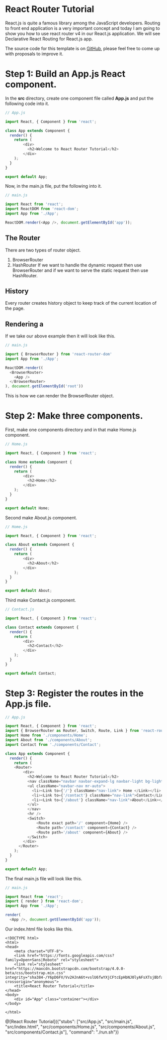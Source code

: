 # React Router Tutorial

React.js is quite a famous library among the JavaScript developers. Routing to front end application is a very important concept and today I am going to show you how to use react router v4 in our React.js application. We will see Declarative React Routing for React.js app.

The source code for this template is on [GitHub](https://github.com/KrunalLathiya/playground-s7hbYjBE), please feel free to come up with proposals to improve it.

# Step 1: Build an App.js React component.
In the **src** directory, create one component file called **App.js** and put the following code into it.
```javascript
// App.js

import React, { Component } from 'react';

class App extends Component {
  render() {
    return (
        <div>
          <h2>Welcome to React Router Tutorial</h2>
        </div>
    );
  }
}

export default App;
```
Now, in the main.js file, put the following into it.
```javascript
// main.js

import React from 'react';
import ReactDOM from 'react-dom';
import App from './App';

ReactDOM.render(<App />, document.getElementById('app'));
```
## The Router
There are two types of router object.
1. BrowserRouter
2. HashRouter
If we want to handle the dynamic request then use BrowserRouter and if we want to serve the static request then use HashRouter.

## History
Every router creates history object to keep track of the current location of the page.

## Rendering a <Router>
If we take our above example then it will look like this.

```javascript
// main.js

import { BrowserRouter } from 'react-router-dom'
import App from './App';

ReactDOM.render((
  <BrowserRouter>
    <App />
  </BrowserRouter>
), document.getElementById('root'))
```
This is how we can render the BrowserRouter object.

# Step 2: Make three components.
First, make one components directory and in that make Home.js component.

```javascript
// Home.js

import React, { Component } from 'react';

class Home extends Component {
  render() {
    return (
        <div>
          <h2>Home</h2>
        </div>
    );
  }
}

export default Home;
```
Second make About.js component.

```javascript
// Home.js

import React, { Component } from 'react';

class About extends Component {
  render() {
    return (
        <div>
          <h2>About</h2>
        </div>
    );
  }
}

export default About;
```
Third make Contact.js component.
```javascript
// Contact.js

import React, { Component } from 'react';

class Contact extends Component {
  render() {
    return (
        <div>
          <h2>Contact</h2>
        </div>
    );
  }
}

export default Contact;
```
# Step 3: Register the routes in the App.js file.

```javascript
// App.js

import React, { Component } from 'react';
import { BrowserRouter as Router, Switch, Route, Link } from 'react-router-dom';
import Home from './components/Home';
import About from './components/About';
import Contact from './components/Contact';

class App extends Component {
  render() {
    return (
    <Router>
        <div>
          <h2>Welcome to React Router Tutorial</h2>
          <nav className="navbar navbar-expand-lg navbar-light bg-light">
          <ul className="navbar-nav mr-auto">
            <li><Link to={'/'} className="nav-link"> Home </Link></li>
            <li><Link to={'/contact'} className="nav-link">Contact</Link></li>
            <li><Link to={'/about'} className="nav-link">About</Link></li>
          </ul>
          </nav>
          <hr />
          <Switch>
              <Route exact path='/' component={Home} />
              <Route path='/contact' component={Contact} />
              <Route path='/about' component={About} />
          </Switch>
        </div>
      </Router>
    );
  }
}

export default App;
```
The final main.js file will look like this.

```javascript
// main.js

import React from 'react';
import { render } from 'react-dom';
import App from './App';

render(
  <App />, document.getElementById('app'));
```
Our index.html file looks like this.
```
<!DOCTYPE html>
<html>
<head>
    <meta charset="UTF-8">
    <link href="https://fonts.googleapis.com/css?family=Open+Sans|Roboto" rel="stylesheet">
    <link rel="stylesheet" href="https://maxcdn.bootstrapcdn.com/bootstrap/4.0.0-beta/css/bootstrap.min.css" integrity="sha384-/Y6pD6FV/Vv2HJnA6t+vslU6fwYXjCFtcEpHbNJ0lyAFsXTsjBbfaDjzALeQsN6M" crossorigin="anonymous">
    <title>React Router Tutorial</title>
</head>
<body>
    <div id="App" class="container"></div>
</body>

</html>
```

@[React Router Tutorial]({"stubs": ["src/App.js", "src/main.js", "src/index.html", "src/components/Home.js", "src/components/About.js", "src/components/Contact.js"], "command": "./run.sh"})